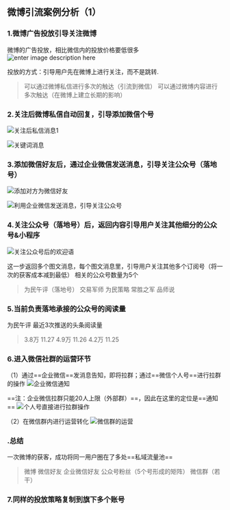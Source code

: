 ## 微博引流案例分析（1）
### 1.微博广告投放引导关注微博
微博的广告投放，相比微信内的投放价格要低很多
![enter image description here](https://lh3.googleusercontent.com/iINoZrCnTqyoYHbvpxgb5jNA3upWD-JNx48xz1YTF1p7trBEw6hprAaJowjoRHRpNZt6hv4_w7QUBA "微博投放文案")

投放的方式：引导用户先在微博上进行关注，而不是跳转.
>可以通过微博私信进行多次的触达（引流到微信）
>可以通过微博内容进行多次触达（在微博上建立长期的影响）

### 2.关注后微博私信自动回复，引导添加微信个号

![关注后私信消息1](https://lh3.googleusercontent.com/7oAo_ru8kJn-fN-re5nfXDFsXxYdESRheWMI6RzWs5eb8BLA1XJUhpM3JxHPyyrper5A-Artuwc3XA)

![关键词消息](https://lh3.googleusercontent.com/R-GMnaCebvEFt3x-Xd7In2wMqFM-GEXyxhUaEhHmtUrmmTsJz-BR6v558dvtpYrUeskM2fdR2EFjQQ)

### 3.添加微信好友后，通过企业微信发送消息，引导关注公众号（落地号）
![添加对方为微信好友](https://lh3.googleusercontent.com/udgpoJAQs1QTatrZAuWc_pqc6kjFkN5b4lKD0EowM96WjZg6gA-eI7Sa-VJ-TM8RdP1KK5W4ga4L5Q)

![利用企业微信发送消息，引导关注公众号](https://lh3.googleusercontent.com/sRxLWQA5yZg_JX5P6Db20lL3T-9IMj6shiyAI1SH8eHExSRjCUFD6ZxiMP9bwtjn4q-tIgRH_XXLQQ)

### 4.关注公众号（落地号）后，返回内容引导用户关注其他细分的公众号&小程序
![关注公众号后的欢迎语](https://lh3.googleusercontent.com/ZWDzs05iUt2NOGG8bnJpqM3l-YCZkus1kvvM5mOskRKWzI1EmooEKqj4W0zWOmeJNwFhxxaGpy5AJA)

这一步返回多个图文消息，每个图文消息里，引导用户关注其他多个订阅号（将一次的获客成本减到最低）
相关的公众号数量为5个
>为民午评（落地号）
>交易军师
>为民策略
>常胜之军
>品师说

### 5.当前负责落地承接的公众号的阅读量
为民午评 最近3次推送的头条阅读量
>3.8万 11.27
>4.9万 11.26
>4.2万 11.25

### 6.进入微信社群的运营环节
（1）通过==企业微信==发消息告知，即将拉群；通过==微信个人号==进行拉群的操作
![企业微信通知](https://lh3.googleusercontent.com/oArV6zNlO7yIEgCo-nsJNFoeuPG7iCm--ioQIFGQc79xK8mYXJ2onwt4vqth-ph0BrI3qtf912xRqA)

==注：企业微信拉群只能20人上限（外部群）==，因此在这里的定位是==通知==
![个人号直接进行拉群操作](https://lh3.googleusercontent.com/sH895Jr4AfSXUKTCJO4Pjslz7Jjg0-iOaVyiPWyvocJ0dkrlZig-XZs2s9QvaUEBzCBarp3X8-BUEg)

（2）在微信群内进行运营转化
![微信群的运营](https://lh3.googleusercontent.com/T0Wk8UJcvIBXSV0OqPXEmZohVHqL1J5EEVZehBcpmWh4ZoSqrUOhIEHaaJ9_zJf_f8QQTGyRgMMc_g)


### .总结
一次微博的获客，成功将同一用户圈在了多处==私域流量池==
>微博
>微信好友
>企业微信好友
>公众号粉丝（5个号形成的矩阵）
>微信群（若干）

### 7.同样的投放策略复制到旗下多个账号
<!--stackedit_data:
eyJoaXN0b3J5IjpbODE4OTE5MjUzLC00MDc4NTEwNDksNzYxOD
E1NTUzLC0yODY3MjE5NzksMTQzODU4Mjk4MSwxNzg4MzgzOTM1
LDEzMjkwNzkwNzksLTE0MDUzNjAwM119
-->